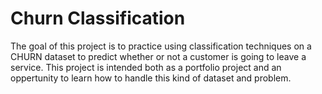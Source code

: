 # Churn Classification
The goal of this project is to practice using classification techniques on a CHURN dataset to predict whether or not a customer is going to leave a service. This project is intended both as a portfolio project and an oppertunity to learn how to handle this kind of dataset and problem. 